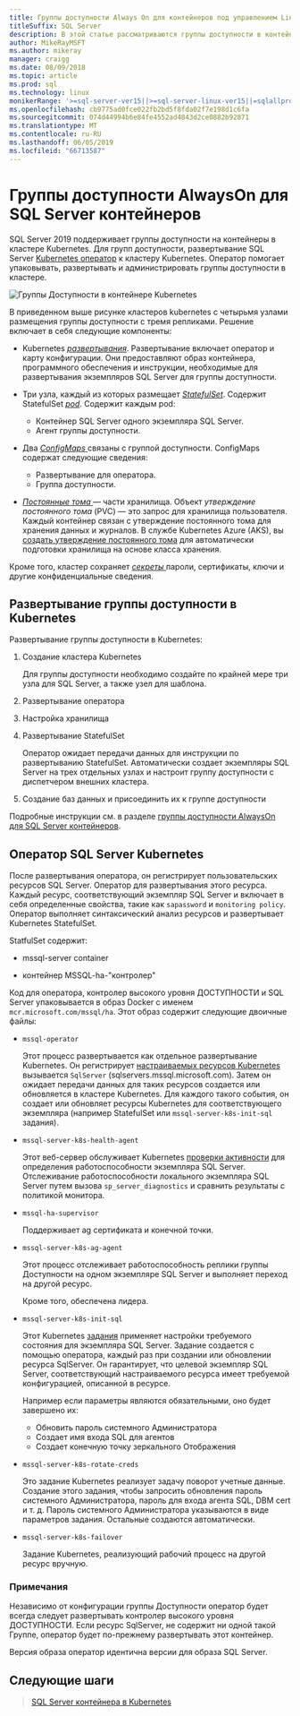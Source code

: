 ```yaml
---
title: Группы доступности Always On для контейнеров под управлением Linux
titleSuffix: SQL Server
description: В этой статье рассматриваются группы доступности в контейнерах SQL Server
author: MikeRayMSFT
ms.author: mikeray
manager: craigg
ms.date: 08/09/2018
ms.topic: article
ms.prod: sql
ms.technology: linux
monikerRange: '>=sql-server-ver15||>=sql-server-linux-ver15||=sqlallproducts-allversions'
ms.openlocfilehash: cb9775ad0fce022fb2bd5f8fda02f7e198d1c6fa
ms.sourcegitcommit: 074d44994b6e84fe4552ad4843d2ce0882b92871
ms.translationtype: MT
ms.contentlocale: ru-RU
ms.lasthandoff: 06/05/2019
ms.locfileid: "66713587"
---
```

# <a name="always-on-availability-groups-for-sql-server-containers"></a>Группы доступности AlwaysOn для SQL Server контейнеров

SQL Server 2019 поддерживает группы доступности на контейнеры в кластере Kubernetes. Для групп доступности, развертывание SQL Server [Kubernetes оператор](https://coreos.com/blog/introducing-operators.html) к кластеру Kubernetes. Оператор помогает упаковывать, развертывать и администрировать группы доступности в кластере.

![Группы Доступности в контейнере Kubernetes](media/tutorial-sql-server-ag-containers-kubernetes/KubernetesCluster.png)

В приведенном выше рисунке кластеров kubernetes с четырьмя узлами размещения группы доступности с тремя репликами. Решение включает в себя следующие компоненты:

* Kubernetes [ *развертывания*](https://kubernetes.io/docs/concepts/workloads/controllers/deployment/). Развертывание включает оператор и карту конфигурации. Они предоставляют образ контейнера, программного обеспечения и инструкции, необходимые для развертывания экземпляров SQL Server для группы доступности.

* Три узла, каждый из которых размещает [ *StatefulSet*](https://kubernetes.io/docs/concepts/workloads/controllers/statefulset/). Содержит StatefulSet [ *pod*](https://kubernetes.io/docs/concepts/workloads/pods/pod-overview/). Содержит каждым pod:
  * Контейнер SQL Server одного экземпляра SQL Server.
  * Агент группы доступности. 

* Два [ *ConfigMaps* ](https://kubernetes.io/docs/tasks/configure-pod-container/configure-pod-configmap/) связаны с группой доступности. ConfigMaps содержат следующие сведения:
  * Развертывание для оператора.
  * Группа доступности.

 * [*Постоянные тома* ](https://kubernetes.io/docs/concepts/storage/persistent-volumes/) — части хранилища. Объект *утверждение постоянного тома* (PVC) — это запрос для хранилища пользователя. Каждый контейнер связан с утверждение постоянного тома для хранения данных и журналов. В службе Kubernetes Azure (AKS), вы [создать утверждение постоянного тома](https://docs.microsoft.com/azure/aks/azure-disks-dynamic-pv) для автоматически подготовки хранилища на основе класса хранения.


Кроме того, кластер сохраняет [ *секреты* ](https://kubernetes.io/docs/concepts/configuration/secret/) пароли, сертификаты, ключи и другие конфиденциальные сведения.

## <a name="deploy-the-availability-group-in-kubernetes"></a>Развертывание группы доступности в Kubernetes

Развертывание группы доступности в Kubernetes:

1. Создание кластера Kubernetes

   Для группы доступности необходимо создайте по крайней мере три узла для SQL Server, а также узел для шаблона.

1. Развертывание оператора

1. Настройка хранилища

1. Развертывание StatefulSet

   Оператор ожидает передачи данных для инструкции по развертыванию StatefulSet. Автоматически создает экземпляры SQL Server на трех отдельных узлах и настроит группу доступности с диспетчером внешних кластера.

1. Создание баз данных и присоединить их к группе доступности

Подробные инструкции см. в разделе [группы доступности AlwaysOn для SQL Server контейнеров](sql-server-ag-kubernetes.md).

## <a name="sql-server-kubernetes-operator"></a>Оператор SQL Server Kubernetes

После развертывания оператора, он регистрирует пользовательских ресурсов SQL Server. Оператор для развертывания этого ресурса.  Каждый ресурс, соответствующий экземпляр SQL Server и включает в себя определенные свойства, такие как `sapassword` и `monitoring policy`. Оператор выполняет синтаксический анализ ресурсов и развертывает Kubernetes StatefulSet.

StatfulSet содержит:

* mssql-server container

* контейнер MSSQL-ha-"контролер"

Код для оператора, контролер высокого уровня ДОСТУПНОСТИ и SQL Server упаковывается в образ Docker с именем `mcr.microsoft.com/mssql/ha`. Этот образ содержит следующие двоичные файлы:

* `mssql-operator`

    Этот процесс развертывается как отдельное развертывание Kubernetes. Он регистрирует [настраиваемых ресурсов Kubernetes](https://kubernetes.io/docs/concepts/extend-kubernetes/api-extension/custom-resources/) вызывается `SqlServer` (sqlservers.mssql.microsoft.com). Затем он ожидает передачи данных для таких ресурсов создается или обновляется в кластере Kubernetes. Для каждого такого события, он создает или обновляет ресурсы Kubernetes для соответствующего экземпляра (например StatefulSet или `mssql-server-k8s-init-sql` задания).

* `mssql-server-k8s-health-agent`

    Этот веб-сервер обслуживает Kubernetes [проверки активности](https://kubernetes.io/docs/tasks/configure-pod-container/configure-liveness-readiness-probes/) для определения работоспособности экземпляра SQL Server. Отслеживание работоспособности локального экземпляра SQL Server путем вызова `sp_server_diagnostics` и сравнить результаты с политикой монитора.

* `mssql-ha-supervisor`

   Поддерживает ag сертификата и конечной точки. 

* `mssql-server-k8s-ag-agent`
  
    Этот процесс отслеживает работоспособность реплики группы Доступности на одном экземпляре SQL Server и выполняет переход на другой ресурс.

    Кроме того, обеспечена лидера.

* `mssql-server-k8s-init-sql`
  
    Этот Kubernetes [задания](https://kubernetes.io/docs/concepts/workloads/controllers/jobs-run-to-completion/) применяет настройки требуемого состояния для экземпляра SQL Server. Задание создается с помощью оператора, каждый раз при создании или обновлении ресурса SqlServer. Он гарантирует, что целевой экземпляр SQL Server, соответствующий настраиваемого ресурса имеет требуемой конфигурацией, описанной в ресурсе.

    Например если параметры являются обязательными, оно будет завершено их:
  * Обновить пароль системного Администратора
  * Создает имя входа SQL для агентов
  * Создает конечную точку зеркального Отображения

* `mssql-server-k8s-rotate-creds`
  
    Это задание Kubernetes реализует задачу поворот учетные данные. Создание этого задания, чтобы запросить обновления пароль системного Администратора, пароль для входа агента SQL, DBM cert и т. д. Пароль системного Администратора указываются в виде параметров задания. Остальные создаются автоматически.

* `mssql-server-k8s-failover`

   Задание Kubernetes, реализующий рабочий процесс на другой ресурс вручную.

### <a name="notes"></a>Примечания

Независимо от конфигурации группы Доступности оператор будет всегда следует развертывать контролер высокого уровня ДОСТУПНОСТИ. Если ресурс SqlServer, не содержит ни одной такой Группе, оператор будет по-прежнему развертывать этот контейнер.

Версия образа оператор идентична версии для образа SQL Server.

## <a name="next-steps"></a>Следующие шаги

> [SQL Server контейнера в Kubernetes](tutorial-sql-server-containers-kubernetes.md)
